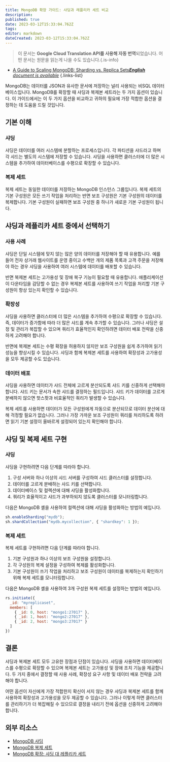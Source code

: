 ```yaml
---
title: MongoDB 확장 가이드: 샤딩과 레플리카 세트 비교
description: 
published: true
date: 2023-03-12T15:33:04.762Z
tags: 
editor: markdown
dateCreated: 2023-03-12T15:33:04.762Z
---
```


> 이 문서는 **Google Cloud Translation API를 사용해 자동 번역**되었습니다.
어떤 문서는 원문을 읽는게 나을 수도 있습니다.{.is-info}



- [A Guide to Scaling MongoDB: Sharding vs. Replica Sets***English** document is available*](/en/Knowledge-base/NoSQL/a-guide-to-scaling-mongodb-sharding-vs-replica-sets)
{.links-list}

MongoDB는 데이터를 JSON과 유사한 문서에 저장하는 널리 사용되는 비SQL 데이터베이스입니다. MongoDB를 확장할 때 샤딩과 복제본 세트라는 두 가지 옵션이 있습니다. 이 가이드에서는 이 두 가지 옵션을 비교하고 귀하의 필요에 가장 적합한 옵션을 결정하는 데 도움을 드릴 것입니다.

## 기본 이해

### 샤딩

샤딩은 데이터를 여러 시스템에 분할하는 프로세스입니다. 각 파티션을 샤드라고 하며 각 샤드는 별도의 시스템에 저장할 수 있습니다. 샤딩을 사용하면 클러스터에 더 많은 시스템을 추가하여 데이터베이스를 수평으로 확장할 수 있습니다.

### 복제 세트

복제 세트는 동일한 데이터를 저장하는 MongoDB 인스턴스 그룹입니다. 복제 세트의 기본 구성원은 모든 쓰기 작업을 처리하는 반면 보조 구성원은 기본 구성원의 데이터를 복제합니다. 기본 구성원이 실패하면 보조 구성원 중 하나가 새로운 기본 구성원이 됩니다.

## 샤딩과 레플리카 세트 중에서 선택하기

### 사용 사례

샤딩은 단일 시스템에 맞지 않는 많은 양의 데이터를 저장해야 할 때 유용합니다. 예를 들어 전자 상거래 웹사이트를 운영 중이고 수백만 개의 제품 목록과 고객 주문을 저장해야 하는 경우 샤딩을 사용하여 여러 시스템에 데이터를 배포할 수 있습니다.

반면 복제본 세트는 고가용성 및 장애 복구 기능이 필요할 때 유용합니다. 애플리케이션이 다운타임을 감당할 수 없는 경우 복제본 세트를 사용하여 쓰기 작업을 처리할 기본 구성원이 항상 있는지 확인할 수 있습니다.

### 확장성

샤딩을 사용하면 클러스터에 더 많은 시스템을 추가하여 수평으로 확장할 수 있습니다. 즉, 데이터가 증가함에 따라 더 많은 샤드를 계속 추가할 수 있습니다. 그러나 샤딩은 설정 및 관리가 복잡할 수 있으며 쿼리가 효율적인지 확인하려면 데이터 배포 전략을 신중하게 고려해야 합니다.

반면에 복제본 세트는 수평 확장을 허용하지 않지만 보조 구성원을 쉽게 추가하여 읽기 성능을 향상시킬 수 있습니다. 샤딩과 함께 복제본 세트를 사용하여 확장성과 고가용성을 모두 제공할 수도 있습니다.

### 데이터 배포

샤딩을 사용하면 데이터가 샤드 전체에 고르게 분산되도록 샤드 키를 신중하게 선택해야 합니다. 샤드 키는 문서가 속한 샤드를 결정하는 필드입니다. 샤드 키가 데이터를 고르게 분배하지 않으면 핫스팟과 비효율적인 쿼리가 발생할 수 있습니다.

복제 세트를 사용하면 데이터가 모든 구성원에게 자동으로 분산되므로 데이터 분산에 대해 걱정할 필요가 없습니다. 그러나 가장 가까운 보조 구성원이 쿼리를 처리하도록 하려면 읽기 기본 설정이 올바르게 설정되어 있는지 확인해야 합니다.

## 샤딩 및 복제 세트 구현

### 샤딩

샤딩을 구현하려면 다음 단계를 따라야 합니다.

1. 구성 서버와 하나 이상의 샤드 서버를 구성하여 샤드 클러스터를 설정합니다.
2. 데이터를 고르게 분배하는 샤드 키를 선택합니다.
3. 데이터베이스 및 컬렉션에 대해 샤딩을 활성화합니다.
4. 쿼리가 효율적이고 샤드가 과부하되지 않도록 클러스터를 모니터링합니다.

다음은 MongoDB 셸을 사용하여 컬렉션에 대해 샤딩을 활성화하는 방법의 예입니다.

```javascript
sh.enableSharding("mydb");
sh.shardCollection("mydb.mycollection", { "shardkey": 1 });
```

### 복제 세트

복제 세트를 구현하려면 다음 단계를 따라야 합니다.

1. 기본 구성원과 하나 이상의 보조 구성원을 설정합니다.
2. 각 구성원의 복제 설정을 구성하여 복제를 활성화합니다.
3. 기본 구성원이 쓰기 작업을 처리하고 보조 구성원이 데이터를 복제하는지 확인하기 위해 복제 세트를 모니터링합니다.

다음은 MongoDB 셸을 사용하여 3개 구성원 복제 세트를 설정하는 방법의 예입니다.

```javascript
rs.initiate({
  _id: "myreplicaset",
  members: [
    { _id: 0, host: "mongo1:27017" },
    { _id: 1, host: "mongo2:27017" },
    { _id: 2, host: "mongo3:27017" }
  ]
})
```

## 결론

샤딩과 복제본 세트 모두 고유한 장점과 단점이 있습니다. 샤딩을 사용하면 데이터베이스를 수평으로 확장할 수 있으며 복제본 세트는 고가용성 및 장애 조치 기능을 제공합니다. 두 가지 중에서 결정할 때 사용 사례, 확장성 요구 사항 및 데이터 배포 전략을 고려해야 합니다.

어떤 옵션이 자신에게 가장 적합한지 확신이 서지 않는 경우 샤딩과 복제본 세트를 함께 사용하여 확장성과 고가용성을 모두 제공할 수 있습니다. 그러나 이렇게 하면 클러스터를 관리하기가 더 복잡해질 수 있으므로 결정을 내리기 전에 옵션을 신중하게 고려해야 합니다.

## 외부 리소스

- [MongoDB 샤딩](https://docs.mongodb.com/manual/sharding/)
- [MongoDB 복제 세트](https://docs.mongodb.com/manual/replication/)
- [MongoDB 확장: 샤딩 대 레플리카 세트](https://scalegrid.io/blog/scaling-mongodb-sharding-vs-replica-sets/)